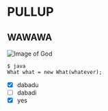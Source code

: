 # PULLUP

## WAWAWA

![Image of God](https://pbs.twimg.com/media/DyCgeFjXcAAyXFW.jpg)

```
$ java
What what = new What(whatever);
```
- [x] dabadu
- [ ] dabadi
- [x] yes

